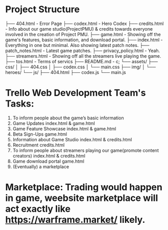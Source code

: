 # Project Structure

├── 404.html            - Error Page
├── codex.html          - Hero Codex
├── credits.html        - Info about our game studio(ProjectPMU) & credits towards everyone involved in the creation of Project PMU.
├── game.html           - Showing off the game's features, basic information, and download portal.
├── index.html          - Everything in one but minimal. Also showing latest patch notes.
├── patch_notes.html    - Latest game patches.
├── privacy_policy.html - Yeah.
├── streamers.html      - Showing off all the streamers live playing the game.
├── tos.html            - Terms of servics
├── README.md           - c;
└── assets/
    ├── css/
    │   ├── 404.css
    │   ├── codex.css
    │   └── main.css
    ├── img/
    │   └── heroes/
    └── js/
        ├── 404.html
        ├── codex.js
        └── main.js

# Trello Web Development Team's Tasks:


1. To inform people about the game’s basic information                          
2. Game Updates                                                                   index.html & game.html
3. Game Feature Showcase                                                          index.html & game.html
4. Beta Sign-Ups                                                                  game.html
5. Information about Game Studio                                                  index.html & credits.html
6. Recruitment                                                                    credits.html
7. To inform people about streamers playing our game(promote content creators)    index.html & credits.html
8. Game download portal                                                           game.html
9. (Eventually) a marketplace 

# Marketplace: Trading would happen in game, weebsite marketplace will act exactly like https://warframe.market/ likely.